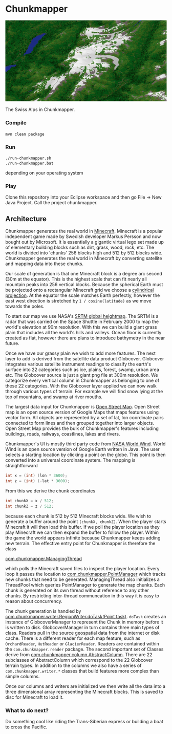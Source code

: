 # Chunkmapper

![Swiss Alps](./SwissAlps.png)

The Swiss Alps in Chunkmapper.

### Compile

```
mvn clean package
```

### Run

```
./run-chunkmapper.sh
./run-chunkmapper.bat
```
depending on your operating system

### Play

Clone this repository into your Eclipse workspace and then go File -> New Java Project.  Call the project chunkmapper.

## Architecture

Chunkmapper generates the real world in [Minecraft](https://minecraft.net).  Minecraft is a popular independent game made by Swedish developer Markus Persson and now bought out by Microsoft.  It is essentially a gigantic virtual lego set made up of elementary building blocks such as dirt, grass, wood, rock, etc.  The world is divided into 'chunks' 256 blocks high and 512 by 512 blocks wide.  Chunkmapper generates the real world in Minecraft by converting satellite and mapping data into these chunks.

Our scale of generation is that one Minecraft block is a degree arc second (30m at the equator).  This is the highest scale that can fit nearly all mountain peaks into 256 vertical blocks.  Because the spherical Earth must be projected onto a rectangular Minecraft grid we choose a [cylindrical projection](https://en.wikipedia.org/wiki/Map_projection#Cylindrical).  At the equator the scale matches Earth perfectly, however the east west direction is stretched by `1 / cosine(latitude)` as we move towards the poles.

To start our map we use NASA's [SRTM global heightmap](http://www2.jpl.nasa.gov/srtm/).  The SRTM is a radar that was carried on the Space Shuttle in February 2000 to map the world's elevation at 90m resolution.  With this we can build a giant grass plain that includes all the world's hills and valleys.  Ocean floor is currently created as flat, however there are plans to introduce bathymetry in the near future.

Once we have our grassy plain we wish to add more features.  The next layer to add is derived from the satellite data product Globcover.  Globcover integrates various satellite instrument readings to classify the earth's surface into 22 categories such as ice, plains, forest, swamp, urban area etc.  The Globcover source is just a giant png file at 300m resolution.  We categorize every vertical column in Chunkmapper as belonging to one of these 22 categories.  With the Globcover layer applied we can now walk through various types of terrain.  For example we will find snow lying at the top of mountains, and swamp at river mouths.

The largest data input for Chunkmapper is [Open Street Map](https://www.openstreetmap.org/).  Open Street map is an open source version of Google Maps that maps features using vector form.  All objects are represented by a set of lat, lon coordinate pairs connected to form lines and then grouped together into larger objects.  Open Street Map provides the bulk of Chunkmapper's features including buildings, roads, railways, coastlines, lakes and rivers.

Chunkmapper's UI is mostly third party code from [NASA World Wind](http://worldwind.arc.nasa.gov/java/).  World Wind is an open source version of Google Earth written in Java.  The user selects a starting location by clicking a point on the globe.  This point is then converted into a universal coordinate system.  The mapping is straightforward

```Java
int x = (int) (lon * 3600);
int z = (int) (-lat * 3600);
```
From this we derive the chunk coordinates

```Java
int chunkX = x / 512;
int chunkZ = z / 512;
```

because each chunk is 512 by 512 Minecraft blocks wide.  We wish to generate a buffer around the point `(chunkX, chunkZ)`.  When the player starts Minecraft it will then load this buffer.  If we poll the player location as they play Minecraft we can then expand the buffer to follow the player.  Within the game the world appears infinite because Chunkmapper keeps adding new terrain.  The effective entry point for Chunkmapper is therefore the class

[com.chunkmapper.ManagingThread](https://github.com/whamtet/chunkmapper/blob/master/src/com/chunkmapper/ManagingThread.java)

which polls the Minecraft saved files to inspect the player location.  Every loop it passes the location to [com.chunkmapper.PointManager](https://github.com/whamtet/chunkmapper/blob/master/src/com/chunkmapper/PointManagerImpl.java) which tracks new chunks that need to be generated.  ManagingThread also initializes a ThreadPool which queries PointManager to generate the map chunks.  Each chunk is generated on its own thread without reference to any other chunks.  By restricting inter-thread communcation in this way it is easy to reason about concurrency.

The chunk generation is handled by [com.chunkmapper.writer.RegionWriter.doTask(Point task)](https://github.com/whamtet/chunkmapper/blob/master/src/com/chunkmapper/writer/RegionWriter.java#L102).  `doTask` creates an instance of GlobcoverManager to represent the Chunk in memory before it is written to disk.  GlobcoverManager in turn contains three main types of class.  Readers pull in the source geospatial data from the internet or disk cache.  There is a different reader for each map feature, such as `OrchardReader`, `HutReader` or `GlacierReader`.  Readers are contained within the `com.chunkmapper.reader` package.  The second important set of Classes derive from [com.chunkmapper.column.AbstractColumn](https://github.com/whamtet/chunkmapper/blob/master/src/com/chunkmapper/column/AbstractColumn.java).  There are 22 subclasses of AbstractColumn which correspond to the 22 Globcover terrain types.  In addition to the columns we also have a series of `com.chunkmapper.writer.*` classes that build features more complex than simple columns.

Once our columns and writers are initialized we then write all the data into a three dimensional array representing the Minecraft blocks.  This is saved to disc for Minecraft to load it.

### What to do next?

Do something cool like riding the Trans-Siberian express or building a boat to cross the Pacific.
